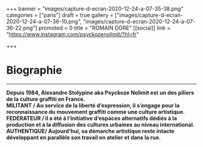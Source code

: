 +++
banner = "images/capture-d-ecran-2020-12-24-a-07-35-38.png"
categories = ["paris"]
draft = true
gallery = ["images/capture-d-ecran-2020-12-24-a-07-36-10.png", "images/capture-d-ecran-2020-12-24-a-07-36-22.png"]
promoted = 0
title = "ROMAIN DORE"
[[social]]
link = "https://www.instagram.com/psyckozenolimit/?hl=fr"

+++
# Biographie

***

**Depuis 1984, Alexandre Stolypine aka Psyckoze Nolimit est un des piliers de la culture graffiti en France.   
MILITANT / Au service de la liberté d’expression, il s’engage pour la reconnaissance du mouvement graffiti comme une culture artistique.   
FEDERATEUR / il a été à l’initiative d’espaces alternatifs dédiés à la production et à la diffusion des cultures urbaines au niveau international.   
AUTHENTIQUE/ Aujourd'hui, sa démarche artistique reste intacte développant en parallèle son travail en atelier et dans la rue.**